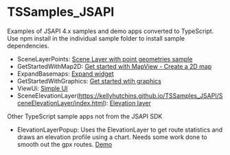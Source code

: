 # TSSamples_JSAPI

Examples of JSAPI 4.x samples and demo apps converted to TypeScript.  Use npm install in the individual sample folder to install sample dependencies. 


* SceneLayerPoints: [Scene Layer with point geometries sample](https://developers.arcgis.com/javascript/latest/sample-code/layers-scenelayer-points/index.html)
* GetStartedWithMap2D: [Get started with MapView - Create a 2D map](https://developers.arcgis.com/javascript/latest/sample-code/get-started-mapview/index.html)
* ExpandBasemaps: [Expand widget](https://developers.arcgis.com/javascript/latest/sample-code/widgets-expand/index.html)
* GetStartedWithGraphics: [Get started wtih graphics](https://developers.arcgis.com/javascript/latest/sample-code/get-started-graphics/index.html)
* ViewUi: [Simple UI](https://developers.arcgis.com/javascript/latest/sample-code/simple-ui/index.html)
* SceneElevationLayer(https://kellyhutchins.github.io/TSSamples_JSAPI/SceneElevationLayer/index.html): [Elevation layer](https://developers.arcgis.com/javascript/latest/sample-code/scene-elevationlayer/index.html)


Other TypeScript sample apps not from the JSAPI SDK 

* ElevationLayerPopup: Uses the ElevationLayer to get route statistics and draws an elevation profile using a chart. Needs some work done to smooth out the gpx routes. [Demo](https://kellyhutchins.github.io/TSSamples_JSAPI/ElevationLayerPopup/index.html)
